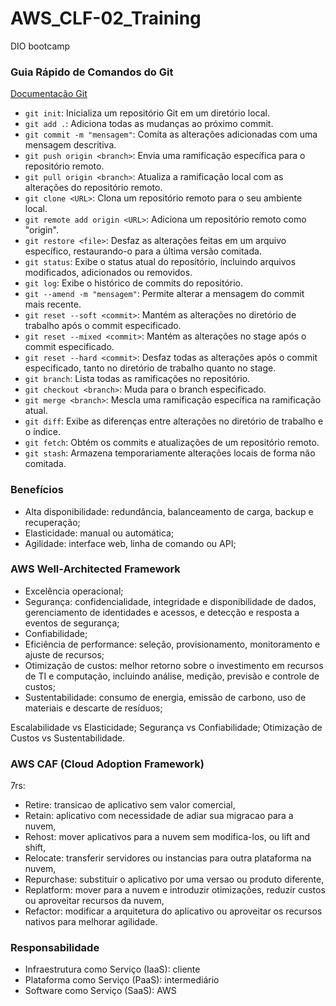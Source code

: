 # AWS_CLF-02_Training
DIO bootcamp

### Guia Rápido de Comandos do Git
[Documentação Git](https://git-scm.com/docs)
- `git init`: Inicializa um repositório Git em um diretório local.
- `git add .`: Adiciona todas as mudanças ao próximo commit.
- `git commit -m "mensagem"`: Comita as alterações adicionadas com uma mensagem descritiva.
- `git push origin <branch>`: Envia uma ramificação específica para o repositório remoto.
- `git pull origin <branch>`: Atualiza a ramificação local com as alterações do repositório remoto.
- `git clone <URL>`: Clona um repositório remoto para o seu ambiente local.
- `git remote add origin <URL>`: Adiciona um repositório remoto como "origin".
- `git restore <file>`: Desfaz as alterações feitas em um arquivo específico, restaurando-o para a última versão comitada.
- `git status`: Exibe o status atual do repositório, incluindo arquivos modificados, adicionados ou removidos.
- `git log`: Exibe o histórico de commits do repositório.
- `git --amend -m "mensagem"`: Permite alterar a mensagem do commit mais recente.
- `git reset --soft <commit>`: Mantém as alterações no diretório de trabalho após o commit especificado.
- `git reset --mixed <commit>`: Mantém as alterações no stage após o commit especificado.
- `git reset --hard <commit>`: Desfaz todas as alterações após o commit especificado, tanto no diretório de trabalho quanto no stage.
- `git branch`: Lista todas as ramificações no repositório.
- `git checkout <branch>`: Muda para o branch especificado.
- `git merge <branch>`: Mescla uma ramificação específica na ramificação atual.
- `git diff`: Exibe as diferenças entre alterações no diretório de trabalho e o índice.
- `git fetch`: Obtém os commits e atualizações de um repositório remoto.
- `git stash`: Armazena temporariamente alterações locais de forma não comitada.

### Benefícios
- Alta disponibilidade: redundância, balanceamento de carga, backup e recuperação;
- Elasticidade: manual ou automática;
- Agilidade:  interface web, linha de comando ou API;

### AWS Well-Architected Framework
- Excelência operacional;
- Segurança: confidencialidade, integridade e disponibilidade de dados, gerenciamento de identidades e acessos, e detecção e resposta a eventos de segurança;
- Confiabilidade;
- Eficiência de performance: seleção, provisionamento, monitoramento e ajuste de recursos;
- Otimização de custos: melhor retorno sobre o investimento em recursos de TI e computação, incluindo análise, medição, previsão e controle de custos;
- Sustentabilidade: consumo de energia, emissão de carbono, uso de materiais e descarte de resíduos;

Escalabilidade vs Elasticidade;
Segurança vs Confiabilidade;
Otimização de Custos vs Sustentabilidade.

### AWS CAF (Cloud Adoption Framework)
7rs:
- Retire: transicao de aplicativo sem valor comercial,
- Retain: aplicativo com necessidade de adiar sua migracao para a nuvem,
- Rehost: mover aplicativos para a nuvem sem modifica-los, ou lift and shift,
- Relocate: transferir servidores ou instancias para outra plataforma na nuvem,
- Repurchase: substituir o aplicativo por uma versao ou produto diferente,
- Replatform: mover para a nuvem e introduzir otimizações, reduzir custos ou aproveitar recursos da nuvem,
- Refactor: modificar a arquitetura do aplicativo ou aproveitar os recursos nativos para melhorar agilidade.

### Responsabilidade
- Infraestrutura como Serviço (IaaS): cliente
- Plataforma como Serviço (PaaS): intermediário
- Software como Serviço (SaaS): AWS

